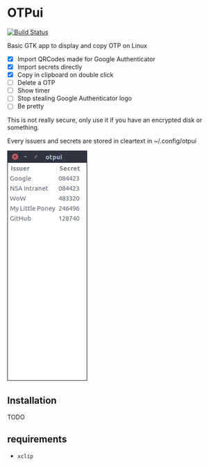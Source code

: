 # OTPui

[![Build Status](https://travis-ci.org/vayan/otpui.svg?branch=master)](https://travis-ci.org/vayan/otpui)

Basic GTK app to display and copy OTP on Linux

- [x] Import QRCodes made for Google Authenticator
- [x] Import secrets directly
- [x] Copy in clipboard on double click
- [ ] Delete a OTP
- [ ] Show timer
- [ ] Stop stealing Google Authenticator logo
- [ ] Be pretty

This is not really secure, only use it if you have an encrypted disk or something.

Every issuers and secrets are stored in cleartext in ~/.config/otpui

![Look at this magnificient UI](https://github.com/vayan/otpui/blob/master/screenshot.png)

## Installation

TODO

## requirements
  * `xclip`
